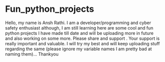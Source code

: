 # Fun_python_projects
Hello, my name is Ansh Rathi. I am a developer/programming and cyber safety enthusiast although, I am still learning here are some cool and fun python projects I have made till date and will be uploading more in future and also working on some more. Please share and support . Your support is really important and valuable. I will try my best and will keep uploading stuff regarding the same (please ignore my variable names I am pretty bad at naming them)... Thankyou
